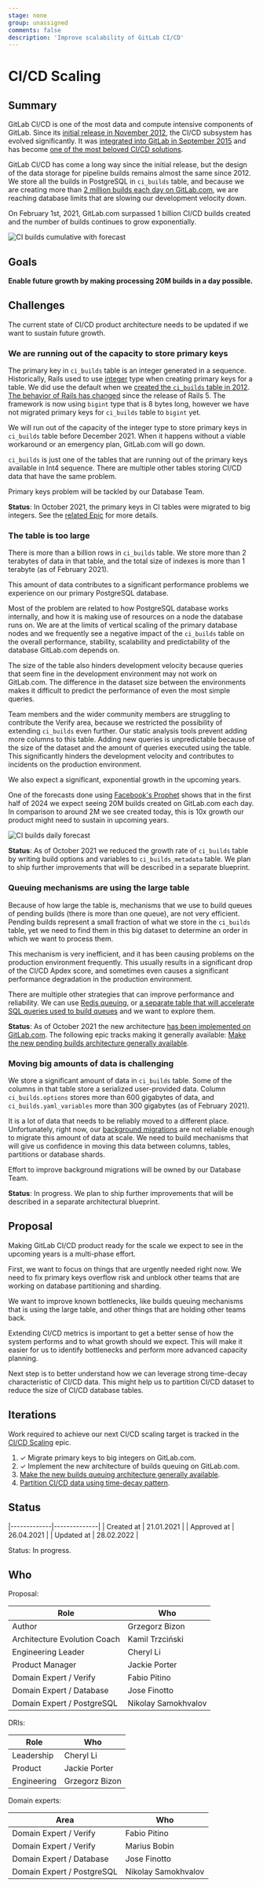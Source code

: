 ```yaml
---
stage: none
group: unassigned
comments: false
description: 'Improve scalability of GitLab CI/CD'
---
```


# CI/CD Scaling

## Summary

GitLab CI/CD is one of the most data and compute intensive components of GitLab.
Since its [initial release in November 2012](https://about.gitlab.com/blog/2012/11/13/continuous-integration-server-from-gitlab/),
the CI/CD subsystem has evolved significantly. It was [integrated into GitLab in September 2015](https://about.gitlab.com/releases/2015/09/22/gitlab-8-0-released/)
and has become [one of the most beloved CI/CD solutions](https://about.gitlab.com/blog/2017/09/27/gitlab-leader-continuous-integration-forrester-wave/).

GitLab CI/CD has come a long way since the initial release, but the design of
the data storage for pipeline builds remains almost the same since 2012. We
store all the builds in PostgreSQL in `ci_builds` table, and because we are
creating more than [2 million builds each day on GitLab.com](https://docs.google.com/spreadsheets/d/17ZdTWQMnTHWbyERlvj1GA7qhw_uIfCoI5Zfrrsh95zU),
we are reaching database limits that are slowing our development velocity down.

On February 1st, 2021, GitLab.com surpassed 1 billion CI/CD builds created and the number of
builds continues to grow exponentially.

![CI builds cumulative with forecast](ci_builds_cumulative_forecast.png)

## Goals

**Enable future growth by making processing 20M builds in a day possible.**

## Challenges

The current state of CI/CD product architecture needs to be updated if we want
to sustain future growth.

### We are running out of the capacity to store primary keys

The primary key in `ci_builds` table is an integer generated in a sequence.
Historically, Rails used to use [integer](https://www.postgresql.org/docs/14/datatype-numeric.html)
type when creating primary keys for a table. We did use the default when we
[created the `ci_builds` table in 2012](https://gitlab.com/gitlab-org/gitlab/-/blob/046b28312704f3131e72dcd2dbdacc5264d4aa62/db/ci/migrate/20121004165038_create_builds.rb).
[The behavior of Rails has changed](https://github.com/rails/rails/pull/26266)
since the release of Rails 5. The framework is now using `bigint` type that is 8
bytes long, however we have not migrated primary keys for `ci_builds` table to
`bigint` yet.

We will run out of the capacity of the integer type to store primary keys in
`ci_builds` table before December 2021. When it happens without a viable
workaround or an emergency plan, GitLab.com will go down.

`ci_builds` is just one of the tables that are running out of the primary keys
available in Int4 sequence. There are multiple other tables storing CI/CD data
that have the same problem.

Primary keys problem will be tackled by our Database Team.

**Status**: In October 2021, the primary keys in CI tables were migrated
to big integers. See the [related Epic](https://gitlab.com/groups/gitlab-org/-/epics/5657) for more details.

### The table is too large

There is more than a billion rows in `ci_builds` table. We store more than 2
terabytes of data in that table, and the total size of indexes is more than 1
terabyte (as of February 2021).

This amount of data contributes to a significant performance problems we
experience on our primary PostgreSQL database.

Most of the problem are related to how PostgreSQL database works internally,
and how it is making use of resources on a node the database runs on. We are at
the limits of vertical scaling of the primary database nodes and we frequently
see a negative impact of the `ci_builds` table on the overall performance,
stability, scalability and predictability of the database GitLab.com depends
on.

The size of the table also hinders development velocity because queries that
seem fine in the development environment may not work on GitLab.com. The
difference in the dataset size between the environments makes it difficult to
predict the performance of even the most simple queries.

Team members and the wider community members are struggling to contribute the
Verify area, because we restricted the possibility of extending `ci_builds`
even further. Our static analysis tools prevent adding more columns to this
table. Adding new queries is unpredictable because of the size of the dataset
and the amount of queries executed using the table. This significantly hinders
the development velocity and contributes to incidents on the production
environment.

We also expect a significant, exponential growth in the upcoming years.

One of the forecasts done using [Facebook's Prophet](https://facebook.github.io/prophet/)
shows that in the first half of
2024 we expect seeing 20M builds created on GitLab.com each day. In comparison
to around 2M we see created today, this is 10x growth our product might need to
sustain in upcoming years.

![CI builds daily forecast](ci_builds_daily_forecast.png)

**Status**: As of October 2021 we reduced the growth rate of `ci_builds` table
by writing build options and variables to `ci_builds_metadata` table. We plan
to ship further improvements that will be described in a separate blueprint.

### Queuing mechanisms are using the large table

Because of how large the table is, mechanisms that we use to build queues of
pending builds (there is more than one queue), are not very efficient. Pending
builds represent a small fraction of what we store in the `ci_builds` table,
yet we need to find them in this big dataset to determine an order in which we
want to process them.

This mechanism is very inefficient, and it has been causing problems on the
production environment frequently. This usually results in a significant drop
of the CI/CD Apdex score, and sometimes even causes a significant performance
degradation in the production environment.

There are multiple other strategies that can improve performance and
reliability. We can use [Redis queuing](https://gitlab.com/gitlab-org/gitlab/-/issues/322972), or
[a separate table that will accelerate SQL queries used to build queues](https://gitlab.com/gitlab-org/gitlab/-/issues/322766)
and we want to explore them.

**Status**: As of October 2021 the new architecture
[has been implemented on GitLab.com](https://gitlab.com/groups/gitlab-org/-/epics/5909#note_680407908).
The following epic tracks making it generally available:
[Make the new pending builds architecture generally available](https://gitlab.com/groups/gitlab-org/-/epics/6954).

### Moving big amounts of data is challenging

We store a significant amount of data in `ci_builds` table. Some of the columns
in that table store a serialized user-provided data. Column `ci_builds.options`
stores more than 600 gigabytes of data, and `ci_builds.yaml_variables` more
than 300 gigabytes (as of February 2021).

It is a lot of data that needs to be reliably moved to a different place.
Unfortunately, right now, our [background migrations](../../../development/database/background_migrations.md)
are not reliable enough to migrate this amount of data at scale. We need to
build mechanisms that will give us confidence in moving this data between
columns, tables, partitions or database shards.

Effort to improve background migrations will be owned by our Database Team.

**Status**: In progress. We plan to ship further improvements that will be
described in a separate architectural blueprint.

## Proposal

Making GitLab CI/CD product ready for the scale we expect to see in the
upcoming years is a multi-phase effort.

First, we want to focus on things that are urgently needed right now. We need
to fix primary keys overflow risk and unblock other teams that are working on
database partitioning and sharding.

We want to improve known bottlenecks, like
builds queuing mechanisms that is using the large table, and other things that
are holding other teams back.

Extending CI/CD metrics is important to get a better sense of how the system
performs and to what growth should we expect. This will make it easier for us
to identify bottlenecks and perform more advanced capacity planning.

Next step is to better understand how we can leverage strong time-decay
characteristic of CI/CD data. This might help us to partition CI/CD dataset to
reduce the size of CI/CD database tables.

## Iterations

Work required to achieve our next CI/CD scaling target is tracked in the
[CI/CD Scaling](https://gitlab.com/groups/gitlab-org/-/epics/5745) epic.

1. ✓ Migrate primary keys to big integers on GitLab.com.
1. ✓ Implement the new architecture of builds queuing on GitLab.com.
1. [Make the new builds queuing architecture generally available](https://gitlab.com/groups/gitlab-org/-/epics/6954).
1. [Partition CI/CD data using time-decay pattern](../ci_data_decay/index.md).

## Status

|-------------|--------------|
| Created at  | 21.01.2021   |
| Approved at | 26.04.2021   |
| Updated at  | 28.02.2022   |

Status: In progress.

## Who

Proposal:

<!-- vale gitlab.Spelling = NO -->

| Role                         | Who
|------------------------------|-------------------------|
| Author                       | Grzegorz Bizon          |
| Architecture Evolution Coach | Kamil Trzciński         |
| Engineering Leader           | Cheryl Li               |
| Product Manager              | Jackie Porter           |
| Domain Expert / Verify       | Fabio Pitino            |
| Domain Expert / Database     | Jose Finotto            |
| Domain Expert / PostgreSQL   | Nikolay Samokhvalov     |

DRIs:

| Role                         | Who
|------------------------------|------------------------|
| Leadership                   | Cheryl Li              |
| Product                      | Jackie Porter          |
| Engineering                  | Grzegorz Bizon         |

Domain experts:

| Area                         | Who
|------------------------------|------------------------|
| Domain Expert / Verify       | Fabio Pitino           |
| Domain Expert / Verify       | Marius Bobin           |
| Domain Expert / Database     | Jose Finotto           |
| Domain Expert / PostgreSQL   | Nikolay Samokhvalov    |

<!-- vale gitlab.Spelling = YES -->
